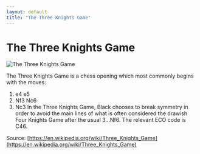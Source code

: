 ```yaml
---
layout: default
title: "The Three Knights Game"
---
```


# The Three Knights Game

![The Three Knights Game](https://www.thechesswebsite.com/wp-content/uploads/2024/02/Captura-de-ecra-2024-02-10-as-17.27.17.png)

The Three Knights Game is a chess opening which most commonly begins with the moves:

1. e4 e5
2. Nf3 Nc6
3. Nc3
In the Three Knights Game, Black chooses to break symmetry in order to avoid the main lines of what is often considered the drawish Four Knights Game after the usual 3...Nf6.
The relevant ECO code is C46.

Source: [https://en.wikipedia.org/wiki/Three_Knights_Game](https://en.wikipedia.org/wiki/Three_Knights_Game)
